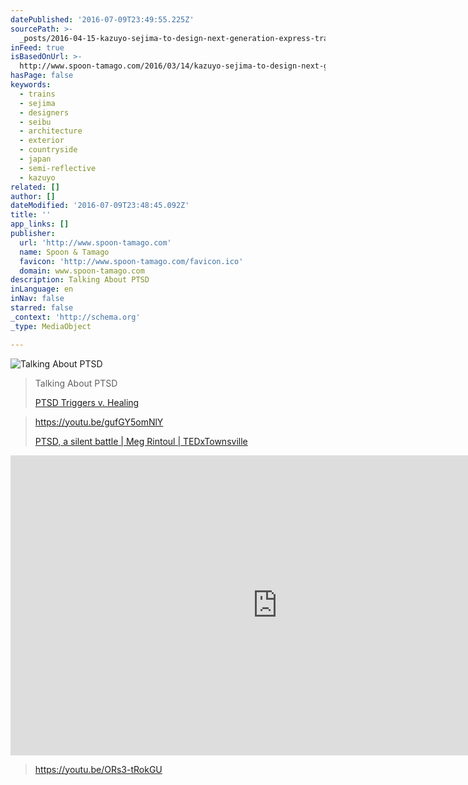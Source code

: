```yaml
---
datePublished: '2016-07-09T23:49:55.225Z'
sourcePath: >-
  _posts/2016-04-15-kazuyo-sejima-to-design-next-generation-express-train-that-m.md
inFeed: true
isBasedOnUrl: >-
  http://www.spoon-tamago.com/2016/03/14/kazuyo-sejima-to-design-next-generation-bullet-train-that-melds-into-the-environment/
hasPage: false
keywords:
  - trains
  - sejima
  - designers
  - seibu
  - architecture
  - exterior
  - countryside
  - japan
  - semi-reflective
  - kazuyo
related: []
author: []
dateModified: '2016-07-09T23:48:45.092Z'
title: ''
app_links: []
publisher:
  url: 'http://www.spoon-tamago.com'
  name: Spoon & Tamago
  favicon: 'http://www.spoon-tamago.com/favicon.ico'
  domain: www.spoon-tamago.com
description: Talking About PTSD
inLanguage: en
inNav: false
starred: false
_context: 'http://schema.org'
_type: MediaObject

---
```

![Talking About PTSD](https://the-grid-user-content.s3-us-west-2.amazonaws.com/913b2d99-fc5b-42f0-b796-8f58bf16d7d0.jpg)

> Talking About PTSD
> 
> [PTSD Triggers v. Healing][0]

> https://youtu.be/gufGY5omNlY
> 
> [PTSD, a silent battle | Meg Rintoul | TEDxTownsville][1]

<iframe src="https://cdn.embedly.com/widgets/media.html?src=https%3A%2F%2Fwww.youtube.com%2Fembed%2FORs3-tRokGU%3Ffeature%3Doembed&amp;url=http%3A%2F%2Fwww.youtube.com%2Fwatch%3Fv%3DORs3-tRokGU&amp;image=https%3A%2F%2Fi.ytimg.com%2Fvi%2FORs3-tRokGU%2Fhqdefault.jpg&amp;key=b7d04c9b404c499eba89ee7072e1c4f7&amp;type=text%2Fhtml&amp;schema=youtube" width="854" height="480" scrolling="no" frameborder="0" allowfullscreen="" style=""></iframe>

> https://youtu.be/ORs3-tRokGU



[0]: https://youtu.be/PFW4hYsYF-o
[1]: https://youtu.be/gufGY5omNlY